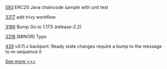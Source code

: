 
[593](https://github.com/hyperledger/fabric-samples/pull/593) ERC20 Java chaincode sample with unit test

[3317](https://github.com/hyperledger/besu/pull/3317) add trivy workflow

[3186](https://github.com/hyperledger/fabric/pull/3186) Bump Go to 1.17.5 (release-2.2)

[3316](https://github.com/hyperledger/besu/pull/3316) [MINOR] Typo

[439](https://github.com/hyperledger/firefly/pull/439) v0.11.x backport: Ready state changes require a bump to the message to re-sequence it


[See more >>>](https://start-here.hyperledger.org/pull-requests)
